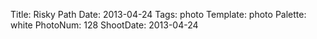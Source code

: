 Title: Risky Path
Date: 2013-04-24
Tags: photo
Template: photo
Palette: white
PhotoNum: 128
ShootDate: 2013-04-24
